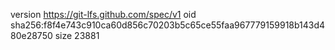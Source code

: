 version https://git-lfs.github.com/spec/v1
oid sha256:f8f4e743c910ca60d856c70203b5c65ce55faa967779159918b143d480e28750
size 23881
